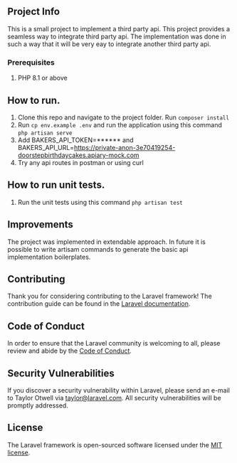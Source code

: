 ## Project Info

This is a small project to implement a third party api. This project provides a seamless way to integrate third party api. The implementation was done in such a way that it will be very eay to integrate another third party api.

### Prerequisites
1. PHP 8.1 or above

## How to run.

1. Clone this repo and navigate to the project folder. Run `composer install`
2. Run `cp env.example .env` and run the application using this command `php artisan serve`
3. Add BAKERS_API_TOKEN=****** and BAKERS_API_URL=https://private-anon-3e70419254-doorstepbirthdaycakes.apiary-mock.com
4. Try any api routes in postman or using curl

## How to run unit tests.

1. Run the unit tests using this command `php artisan test`
   
## Improvements
The project was implemented in extendable approach. In future it is possible to write artisam commands to generate the basic api implementation boilerplates. 


## Contributing

Thank you for considering contributing to the Laravel framework! The contribution guide can be found in the [Laravel documentation](https://laravel.com/docs/contributions).

## Code of Conduct

In order to ensure that the Laravel community is welcoming to all, please review and abide by the [Code of Conduct](https://laravel.com/docs/contributions#code-of-conduct).

## Security Vulnerabilities

If you discover a security vulnerability within Laravel, please send an e-mail to Taylor Otwell via [taylor@laravel.com](mailto:taylor@laravel.com). All security vulnerabilities will be promptly addressed.

## License

The Laravel framework is open-sourced software licensed under the [MIT license](https://opensource.org/licenses/MIT).
